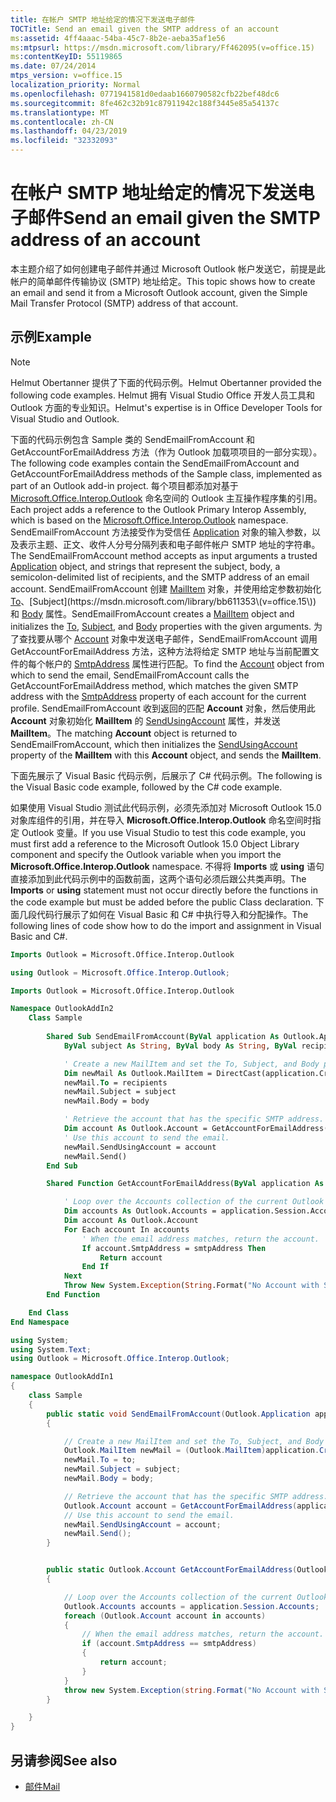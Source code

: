 ```yaml
---
title: 在帐户 SMTP 地址给定的情况下发送电子邮件
TOCTitle: Send an email given the SMTP address of an account
ms:assetid: 4ff4aaac-54ba-45c7-8b2e-aeba35af1e56
ms:mtpsurl: https://msdn.microsoft.com/library/Ff462095(v=office.15)
ms:contentKeyID: 55119865
ms.date: 07/24/2014
mtps_version: v=office.15
localization_priority: Normal
ms.openlocfilehash: 0771941581d0edaab1660790582cfb22bef48dc6
ms.sourcegitcommit: 8fe462c32b91c87911942c188f3445e85a54137c
ms.translationtype: MT
ms.contentlocale: zh-CN
ms.lasthandoff: 04/23/2019
ms.locfileid: "32332093"
---
```

# <a name="send-an-email-given-the-smtp-address-of-an-account"></a><span data-ttu-id="4e35c-102">在帐户 SMTP 地址给定的情况下发送电子邮件</span><span class="sxs-lookup"><span data-stu-id="4e35c-102">Send an email given the SMTP address of an account</span></span>

<span data-ttu-id="4e35c-103">本主题介绍了如何创建电子邮件并通过 Microsoft Outlook 帐户发送它，前提是此帐户的简单邮件传输协议 (SMTP) 地址给定。</span><span class="sxs-lookup"><span data-stu-id="4e35c-103">This topic shows how to create an email and send it from a Microsoft Outlook account, given the Simple Mail Transfer Protocol (SMTP) address of that account.</span></span>

## <a name="example"></a><span data-ttu-id="4e35c-104">示例</span><span class="sxs-lookup"><span data-stu-id="4e35c-104">Example</span></span>

> [!NOTE] 
> <span data-ttu-id="4e35c-105">Helmut Obertanner 提供了下面的代码示例。</span><span class="sxs-lookup"><span data-stu-id="4e35c-105">Helmut Obertanner provided the following code examples.</span></span> <span data-ttu-id="4e35c-106">Helmut 拥有 Visual Studio Office 开发人员工具和 Outlook 方面的专业知识。</span><span class="sxs-lookup"><span data-stu-id="4e35c-106">Helmut's expertise is in Office Developer Tools for Visual Studio and Outlook.</span></span> 


<span data-ttu-id="4e35c-107">下面的代码示例包含 Sample 类的 SendEmailFromAccount 和 GetAccountForEmailAddress 方法（作为 Outlook 加载项项目的一部分实现）。</span><span class="sxs-lookup"><span data-stu-id="4e35c-107">The following code examples contain the SendEmailFromAccount and GetAccountForEmailAddress methods of the Sample class, implemented as part of an Outlook add-in project.</span></span> <span data-ttu-id="4e35c-108">每个项目都添加对基于 [Microsoft.Office.Interop.Outlook](https://msdn.microsoft.com/library/bb610835\(v=office.15\)) 命名空间的 Outlook 主互操作程序集的引用。</span><span class="sxs-lookup"><span data-stu-id="4e35c-108">Each project adds a reference to the Outlook Primary Interop Assembly, which is based on the [Microsoft.Office.Interop.Outlook](https://msdn.microsoft.com/library/bb610835\(v=office.15\)) namespace.</span></span> <span data-ttu-id="4e35c-109">SendEmailFromAccount 方法接受作为受信任 [Application](https://msdn.microsoft.com/library/bb646615\(v=office.15\)) 对象的输入参数，以及表示主题、正文、收件人分号分隔列表和电子邮件帐户 SMTP 地址的字符串。</span><span class="sxs-lookup"><span data-stu-id="4e35c-109">The SendEmailFromAccount method accepts as input arguments a trusted [Application](https://msdn.microsoft.com/library/bb646615\(v=office.15\)) object, and strings that represent the subject, body, a semicolon-delimited list of recipients, and the SMTP address of an email account.</span></span> <span data-ttu-id="4e35c-110">SendEmailFromAccount 创建 [MailItem](https://msdn.microsoft.com/library/bb643865\(v=office.15\)) 对象，并使用给定参数初始化 [To](https://msdn.microsoft.com/library/bb624372\(v=office.15\))、[Subject](https://msdn.microsoft.com/library/bb611353\(v=office.15\)) 和 [Body](https://msdn.microsoft.com/library/bb646600\(v=office.15\)) 属性。</span><span class="sxs-lookup"><span data-stu-id="4e35c-110">SendEmailFromAccount creates a [MailItem](https://msdn.microsoft.com/library/bb643865\(v=office.15\)) object and initializes the [To](https://msdn.microsoft.com/library/bb624372\(v=office.15\)), [Subject](https://msdn.microsoft.com/library/bb611353\(v=office.15\)), and [Body](https://msdn.microsoft.com/library/bb646600\(v=office.15\)) properties with the given arguments.</span></span> <span data-ttu-id="4e35c-111">为了查找要从哪个 [Account](https://msdn.microsoft.com/library/bb645103\(v=office.15\)) 对象中发送电子邮件，SendEmailFromAccount 调用 GetAccountForEmailAddress 方法，这种方法将给定 SMTP 地址与当前配置文件的每个帐户的 [SmtpAddress](https://msdn.microsoft.com/library/bb623516\(v=office.15\)) 属性进行匹配。</span><span class="sxs-lookup"><span data-stu-id="4e35c-111">To find the [Account](https://msdn.microsoft.com/library/bb645103\(v=office.15\)) object from which to send the email, SendEmailFromAccount calls the GetAccountForEmailAddress method, which matches the given SMTP address with the [SmtpAddress](https://msdn.microsoft.com/library/bb623516\(v=office.15\)) property of each account for the current profile.</span></span> <span data-ttu-id="4e35c-112">SendEmailFromAccount 收到返回的匹配 **Account** 对象，然后使用此 **Account** 对象初始化 **MailItem** 的 [SendUsingAccount](https://msdn.microsoft.com/library/bb623679\(v=office.15\)) 属性，并发送 **MailItem**。</span><span class="sxs-lookup"><span data-stu-id="4e35c-112">The matching **Account** object is returned to SendEmailFromAccount, which then initializes the [SendUsingAccount](https://msdn.microsoft.com/library/bb623679\(v=office.15\)) property of the **MailItem** with this **Account** object, and sends the **MailItem**.</span></span>

<span data-ttu-id="4e35c-113">下面先展示了 Visual Basic 代码示例，后展示了 C\# 代码示例。</span><span class="sxs-lookup"><span data-stu-id="4e35c-113">The following is the Visual Basic code example, followed by the C\# code example.</span></span>

<span data-ttu-id="4e35c-114">如果使用 Visual Studio 测试此代码示例，必须先添加对 Microsoft Outlook 15.0 对象库组件的引用，并在导入 **Microsoft.Office.Interop.Outlook** 命名空间时指定 Outlook 变量。</span><span class="sxs-lookup"><span data-stu-id="4e35c-114">If you use Visual Studio to test this code example, you must first add a reference to the Microsoft Outlook 15.0 Object Library component and specify the Outlook variable when you import the **Microsoft.Office.Interop.Outlook** namespace.</span></span> <span data-ttu-id="4e35c-115">不得将 **Imports** 或 **using** 语句直接添加到此代码示例中的函数前面，这两个语句必须后跟公共类声明。</span><span class="sxs-lookup"><span data-stu-id="4e35c-115">The **Imports** or **using** statement must not occur directly before the functions in the code example but must be added before the public Class declaration.</span></span> <span data-ttu-id="4e35c-116">下面几段代码行展示了如何在 Visual Basic 和 C\# 中执行导入和分配操作。</span><span class="sxs-lookup"><span data-stu-id="4e35c-116">The following lines of code show how to do the import and assignment in Visual Basic and C\#.</span></span>

```vb
Imports Outlook = Microsoft.Office.Interop.Outlook
```


```csharp
using Outlook = Microsoft.Office.Interop.Outlook;
```


```vb
Imports Outlook = Microsoft.Office.Interop.Outlook

Namespace OutlookAddIn2
    Class Sample
        
        Shared Sub SendEmailFromAccount(ByVal application As Outlook.Application, _
            ByVal subject As String, ByVal body As String, ByVal recipients As String, ByVal smtpAddress As String)

            ' Create a new MailItem and set the To, Subject, and Body properties.
            Dim newMail As Outlook.MailItem = DirectCast(application.CreateItem(Outlook.OlItemType.olMailItem), Outlook.MailItem)
            newMail.To = recipients
            newMail.Subject = subject
            newMail.Body = body

            ' Retrieve the account that has the specific SMTP address.
            Dim account As Outlook.Account = GetAccountForEmailAddress(application, smtpAddress)
            ' Use this account to send the email.
            newMail.SendUsingAccount = account
            newMail.Send()
        End Sub

        Shared Function GetAccountForEmailAddress(ByVal application As Outlook.Application, ByVal smtpAddress As String) As Outlook.Account

            ' Loop over the Accounts collection of the current Outlook session.
            Dim accounts As Outlook.Accounts = application.Session.Accounts
            Dim account As Outlook.Account
            For Each account In accounts
                ' When the email address matches, return the account.
                If account.SmtpAddress = smtpAddress Then
                    Return account
                End If
            Next
            Throw New System.Exception(String.Format("No Account with SmtpAddress: {0} exists!", smtpAddress))
        End Function

    End Class
End Namespace
```


```csharp
using System;
using System.Text;
using Outlook = Microsoft.Office.Interop.Outlook;

namespace OutlookAddIn1
{
    class Sample
    {
        public static void SendEmailFromAccount(Outlook.Application application, string subject, string body, string to, string smtpAddress)
        {

            // Create a new MailItem and set the To, Subject, and Body properties.
            Outlook.MailItem newMail = (Outlook.MailItem)application.CreateItem(Outlook.OlItemType.olMailItem);
            newMail.To = to;
            newMail.Subject = subject;
            newMail.Body = body;

            // Retrieve the account that has the specific SMTP address.
            Outlook.Account account = GetAccountForEmailAddress(application, smtpAddress);
            // Use this account to send the email.
            newMail.SendUsingAccount = account;
            newMail.Send();
        }


        public static Outlook.Account GetAccountForEmailAddress(Outlook.Application application, string smtpAddress)
        {

            // Loop over the Accounts collection of the current Outlook session.
            Outlook.Accounts accounts = application.Session.Accounts;
            foreach (Outlook.Account account in accounts)
            {
                // When the email address matches, return the account.
                if (account.SmtpAddress == smtpAddress)
                {
                    return account;
                }
            }
            throw new System.Exception(string.Format("No Account with SmtpAddress: {0} exists!", smtpAddress));
        }

    }
}
```

## <a name="see-also"></a><span data-ttu-id="4e35c-117">另请参阅</span><span class="sxs-lookup"><span data-stu-id="4e35c-117">See also</span></span>

- [<span data-ttu-id="4e35c-118">邮件</span><span class="sxs-lookup"><span data-stu-id="4e35c-118">Mail</span></span>](mail.md)

